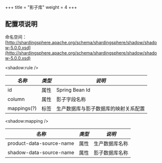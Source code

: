 +++
title = "影子库"
weight = 4
+++

## 配置项说明

命名空间：[http://shardingsphere.apache.org/schema/shardingsphere/shadow/shadow-5.0.0.xsd](http://shardingsphere.apache.org/schema/shardingsphere/shadow/shadow-5.0.0.xsd)

\<shadow:rule />

| *名称*      | *类型* | *说明*                          |
| ----------- | ----- | ------------------------------- |
| id          | 属性  | Spring Bean Id                  |
| column      | 属性  | 影子字段名称                      |
| mappings(?) | 标签  | 生产数据库与影子数据库的映射关系配置 |

\<shadow:mapping />

| *名称*                   | *类型* | *说明*                          |
| ------------------------ | ----- | ------------------------------- |
| product-data-source-name | 属性  | 生产数据库名称                    |
| shadow-data-source-name  | 属性  | 影子数据库名称                    |

